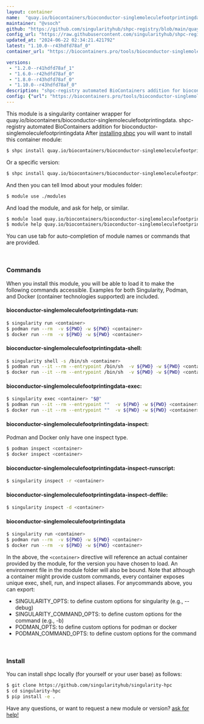 ```yaml
---
layout: container
name:  "quay.io/biocontainers/bioconductor-singlemoleculefootprintingdata"
maintainer: "@vsoch"
github: "https://github.com/singularityhub/shpc-registry/blob/main/quay.io/biocontainers/bioconductor-singlemoleculefootprintingdata/container.yaml"
config_url: "https://raw.githubusercontent.com/singularityhub/shpc-registry/main/quay.io/biocontainers/bioconductor-singlemoleculefootprintingdata/container.yaml"
updated_at: "2024-06-22 02:34:21.421792"
latest: "1.10.0--r43hdfd78af_0"
container_url: "https://biocontainers.pro/tools/bioconductor-singlemoleculefootprintingdata"

versions:
 - "1.2.0--r41hdfd78af_1"
 - "1.6.0--r42hdfd78af_0"
 - "1.8.0--r43hdfd78af_0"
 - "1.10.0--r43hdfd78af_0"
description: "shpc-registry automated BioContainers addition for bioconductor-singlemoleculefootprintingdata"
config: {"url": "https://biocontainers.pro/tools/bioconductor-singlemoleculefootprintingdata", "maintainer": "@vsoch", "description": "shpc-registry automated BioContainers addition for bioconductor-singlemoleculefootprintingdata", "latest": {"1.10.0--r43hdfd78af_0": "sha256:ffb69bf22a2549f79c62840834f74ed31ef2f47ed5dba4012b00322368c62648"}, "tags": {"1.2.0--r41hdfd78af_1": "sha256:e6fcc53cd4e92fdc413c734a97d5b1c6a10a17b1b72b5825c79d3d1098cf1d67", "1.6.0--r42hdfd78af_0": "sha256:9811759805f1ffe161899080e0b203b57cf27cf47710191ef6f749c39d4b30c1", "1.8.0--r43hdfd78af_0": "sha256:9ce406bfe248863f813e9bd8ad2ad47811a2e0a1bbe0b4a5194c64f035ffc968", "1.10.0--r43hdfd78af_0": "sha256:ffb69bf22a2549f79c62840834f74ed31ef2f47ed5dba4012b00322368c62648"}, "docker": "quay.io/biocontainers/bioconductor-singlemoleculefootprintingdata"}
---
```


This module is a singularity container wrapper for quay.io/biocontainers/bioconductor-singlemoleculefootprintingdata.
shpc-registry automated BioContainers addition for bioconductor-singlemoleculefootprintingdata
After [installing shpc](#install) you will want to install this container module:


```bash
$ shpc install quay.io/biocontainers/bioconductor-singlemoleculefootprintingdata
```

Or a specific version:

```bash
$ shpc install quay.io/biocontainers/bioconductor-singlemoleculefootprintingdata:1.10.0--r43hdfd78af_0
```

And then you can tell lmod about your modules folder:

```bash
$ module use ./modules
```

And load the module, and ask for help, or similar.

```bash
$ module load quay.io/biocontainers/bioconductor-singlemoleculefootprintingdata/1.10.0--r43hdfd78af_0
$ module help quay.io/biocontainers/bioconductor-singlemoleculefootprintingdata/1.10.0--r43hdfd78af_0
```

You can use tab for auto-completion of module names or commands that are provided.

<br>

### Commands

When you install this module, you will be able to load it to make the following commands accessible.
Examples for both Singularity, Podman, and Docker (container technologies supported) are included.

#### bioconductor-singlemoleculefootprintingdata-run:

```bash
$ singularity run <container>
$ podman run --rm  -v ${PWD} -w ${PWD} <container>
$ docker run --rm  -v ${PWD} -w ${PWD} <container>
```

#### bioconductor-singlemoleculefootprintingdata-shell:

```bash
$ singularity shell -s /bin/sh <container>
$ podman run --it --rm --entrypoint /bin/sh  -v ${PWD} -w ${PWD} <container>
$ docker run --it --rm --entrypoint /bin/sh  -v ${PWD} -w ${PWD} <container>
```

#### bioconductor-singlemoleculefootprintingdata-exec:

```bash
$ singularity exec <container> "$@"
$ podman run --it --rm --entrypoint ""  -v ${PWD} -w ${PWD} <container> "$@"
$ docker run --it --rm --entrypoint ""  -v ${PWD} -w ${PWD} <container> "$@"
```

#### bioconductor-singlemoleculefootprintingdata-inspect:

Podman and Docker only have one inspect type.

```bash
$ podman inspect <container>
$ docker inspect <container>
```

#### bioconductor-singlemoleculefootprintingdata-inspect-runscript:

```bash
$ singularity inspect -r <container>
```

#### bioconductor-singlemoleculefootprintingdata-inspect-deffile:

```bash
$ singularity inspect -d <container>
```



#### bioconductor-singlemoleculefootprintingdata

```bash
$ singularity run <container>
$ podman run --rm  -v ${PWD} -w ${PWD} <container>
$ docker run --rm  -v ${PWD} -w ${PWD} <container>
```


In the above, the `<container>` directive will reference an actual container provided
by the module, for the version you have chosen to load. An environment file in the
module folder will also be bound. Note that although a container
might provide custom commands, every container exposes unique exec, shell, run, and
inspect aliases. For anycommands above, you can export:

 - SINGULARITY_OPTS: to define custom options for singularity (e.g., --debug)
 - SINGULARITY_COMMAND_OPTS: to define custom options for the command (e.g., -b)
 - PODMAN_OPTS: to define custom options for podman or docker
 - PODMAN_COMMAND_OPTS: to define custom options for the command

<br>

### Install

You can install shpc locally (for yourself or your user base) as follows:

```bash
$ git clone https://github.com/singularityhub/singularity-hpc
$ cd singularity-hpc
$ pip install -e .
```

Have any questions, or want to request a new module or version? [ask for help!](https://github.com/singularityhub/singularity-hpc/issues)